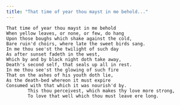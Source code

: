 ```yaml
---
title: "That time of year thou mayst in me behold..."
---
```


	That time of year thou mayst in me behold
	When yellow leaves, or none, or few, do hang
	Upon those boughs which shake against the cold,
	Bare ruin'd choirs, where late the sweet birds sang.
	In me thou see'st the twilight of such day
	As after sunset fadeth in the west,
	Which by and by black night doth take away,
	Death's second self, that seals up all in rest.
	In me thou see'st the glowing of such fire
	That on the ashes of his youth doth lie,
	As the death-bed whereon it must expire
	Consumed with that which it was nourish'd by.
			This thou perceivest, which makes thy love more strong,
			To love that well which thou must leave ere long.

